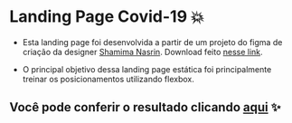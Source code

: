 # Landing Page Covid-19 :boom:

- Esta landing page foi desenvolvida a partir de um projeto do figma de criação da designer [Shamima Nasrin](https://dribbble.com/shots/10847300-Corona-Virus-Covid-19-Landing-Page). Download feito [nesse link](https://www.uistore.design/items/covid-19-landing-page-for-figma/).

- O principal objetivo dessa landing page estática foi principalmente treinar os posicionamentos utilizando flexbox. 

## Você pode conferir o resultado clicando [aqui](covidlandingpage.netlify.app) :sparkles: